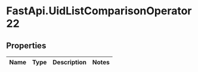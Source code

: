 # FastApi.UidListComparisonOperator22

## Properties
Name | Type | Description | Notes
------------ | ------------- | ------------- | -------------
